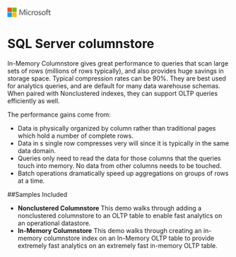 ![](./media/solutions-microsoft-logo-small.png)
# SQL Server columnstore

In-Memory Columnstore gives great performance to queries that scan large sets of rows (millions of rows typically), and also provides huge savings in storage space.  Typical compression rates can be 90%.  They are best used for analytics queries, and are default for many data warehouse schemas.  When paired with Nonclustered indexes, they can support OLTP queries efficiently as well.

The performance gains come from:

* Data is physically organized by column rather than traditional pages which hold a number of complete rows.
* Data in s single row compresses very will since it is typically in the same data domain.
* Queries only need to read the data for those columns that the queries touch into memory.  No data from other columns needs to be touched.
* Batch operations dramatically speed up aggregations on groups of rows at a time. 

##Samples Included

* **Nonclustered Columnstore** This demo walks through adding a nonclustered columnstore to an OLTP table to enable fast analytics on an operational datastore.
* **In-Memory Columnstore** This demo walks through creating an in-memory columnstore index on an In-Memory OLTP table to provide extremely fast analytics on an extremely fast in-memory OLTP table.



